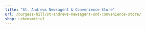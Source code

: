 ```yaml
---
title: "St. Andrews Newsagent & Convenience Store"
url: /burgess-hill/st-andrews-newsagent-und-convenience-store/
shop: Lebensmittel
---
```


